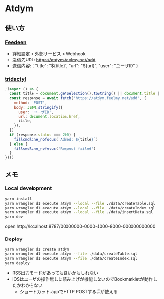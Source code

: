 # Atdym

## 使い方
### [Feedeen](https://www.feedeen.com/)
- 詳細設定 > 外部サービス > Webhook
- 送信先URL: https://atdym.feelmy.net/add
- 送信内容: { "title": "${title}", "url": "${url}", "user": "ユーザID" }

### [tridactyl](https://github.com/tridactyl/tridactyl)
```javascript
;(async () => {
  const title = document.getSelection().toString() || document.title || document.location.href
  const response = await fetch('https://atdym.feelmy.net/add', {
    method: 'POST',
    body: JSON.stringify({
      user: 'ユーザID',
      url: document.location.href,
      title,
    }),
  })
  if (response.status === 200) {
    fillcmdline_nofocus(`Added: ${title}`)
  } else {
    fillcmdline_nofocus('Request failed')
  }
})()
```

## メモ 
### Local development
```sh
yarn install
yarn wrangler d1 execute atdym --local --file ./data/createTable.sql
yarn wrangler d1 execute atdym --local --file ./data/createIndex.sql
yarn wrangler d1 execute atdym --local --file ./data/insertData.sql
yarn dev
```
open http://localhost:8787/00000000-0000-4000-8000-000000000000

### Deploy
```sh
yarn wrangler d1 create atdym
yarn wrangler d1 execute atdym --file ./data/createTable.sql
yarn wrangler d1 execute atdym --file ./data/createIndex.sql
yarn deploy
```

- RSS出力モードがあっても良いかもしれない
- iOSはユーザの操作無しに読み上げが機能しないのでBookmarkletが動作したかわからない
  - ショートカット.appでHTTP POSTする手が使える

